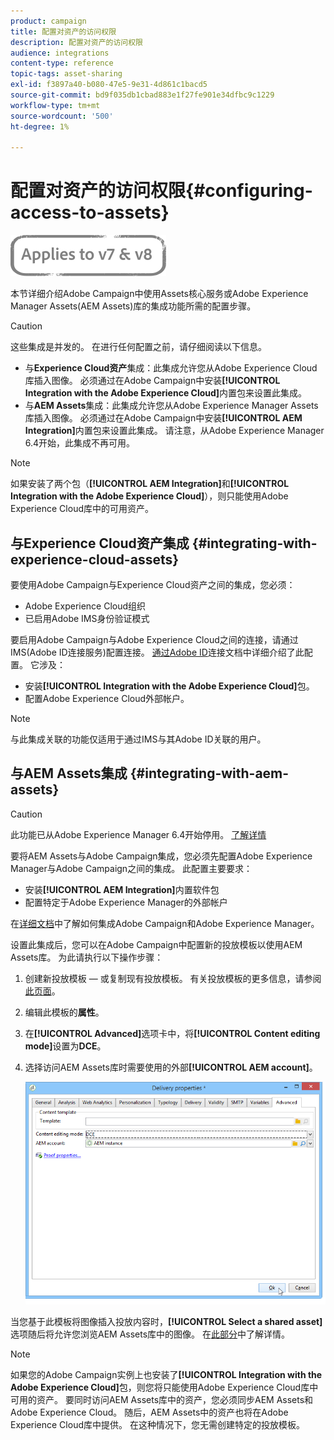 ```yaml
---
product: campaign
title: 配置对资产的访问权限
description: 配置对资产的访问权限
audience: integrations
content-type: reference
topic-tags: asset-sharing
exl-id: f3897a40-b080-47e5-9e31-4d861c1bacd5
source-git-commit: bd9f035db1cbad883e1f27fe901e34dfbc9c1229
workflow-type: tm+mt
source-wordcount: '500'
ht-degree: 1%

---
```


# 配置对资产的访问权限{#configuring-access-to-assets}

![](../../assets/common.svg)

本节详细介绍Adobe Campaign中使用Assets核心服务或Adobe Experience Manager Assets(AEM Assets)库的集成功能所需的配置步骤。

>[!CAUTION]
>
>这些集成是并发的。 在进行任何配置之前，请仔细阅读以下信息。

* 与&#x200B;**Experience Cloud资产**&#x200B;集成：此集成允许您从Adobe Experience Cloud库插入图像。 必须通过在Adobe Campaign中安装&#x200B;**[!UICONTROL Integration with the Adobe Experience Cloud]**&#x200B;内置包来设置此集成。
* 与&#x200B;**AEM Assets**&#x200B;集成：此集成允许您从Adobe Experience Manager Assets库插入图像。 必须通过在Adobe Campaign中安装&#x200B;**[!UICONTROL AEM Integration]**&#x200B;内置包来设置此集成。 请注意，从Adobe Experience Manager 6.4开始，此集成不再可用。

>[!NOTE]
>
>如果安装了两个包（**[!UICONTROL AEM Integration]**&#x200B;和&#x200B;**[!UICONTROL Integration with the Adobe Experience Cloud]**），则只能使用Adobe Experience Cloud库中的可用资产。

## 与Experience Cloud资产集成 {#integrating-with-experience-cloud-assets}

要使用Adobe Campaign与Experience Cloud资产之间的集成，您必须：

* Adobe Experience Cloud组织
* 已启用Adobe IMS身份验证模式

要启用Adobe Campaign与Adobe Experience Cloud之间的连接，请通过IMS(Adobe ID连接服务)配置连接。 [通过Adobe ID](../../integrations/using/about-adobe-id.md)连接文档中详细介绍了此配置。 它涉及：

* 安装&#x200B;**[!UICONTROL Integration with the Adobe Experience Cloud]**&#x200B;包。
* 配置Adobe Experience Cloud外部帐户。

>[!NOTE]
>
>与此集成关联的功能仅适用于通过IMS与其Adobe ID关联的用户。

## 与AEM Assets集成 {#integrating-with-aem-assets}


>[!CAUTION]
>
>此功能已从Adobe Experience Manager 6.4开始停用。 [了解详情](https://experienceleague.adobe.com/docs/experience-manager-64/release-notes/deprecated-removed-features.html?lang=en#removed-features)

要将AEM Assets与Adobe Campaign集成，您必须先配置Adobe Experience Manager与Adobe Campaign之间的集成。 此配置主要要求：

* 安装&#x200B;**[!UICONTROL AEM Integration]**&#x200B;内置软件包
* 配置特定于Adobe Experience Manager的外部帐户

在[详细文档](../../integrations/using/about-adobe-experience-manager.md)中了解如何集成Adobe Campaign和Adobe Experience Manager。

设置此集成后，您可以在Adobe Campaign中配置新的投放模板以使用AEM Assets库。 为此请执行以下操作步骤：

1. 创建新投放模板 — 或复制现有投放模板。 有关投放模板的更多信息，请参阅[此页面](../../delivery/using/about-templates.md)。
1. 编辑此模板的&#x200B;**属性**。
1. 在&#x200B;**[!UICONTROL Advanced]**&#x200B;选项卡中，将&#x200B;**[!UICONTROL Content editing mode]**&#x200B;设置为&#x200B;**DCE**。
1. 选择访问AEM Assets库时需要使用的外部&#x200B;**[!UICONTROL AEM account]**。

   ![](assets/dam_aem_assets1.png)

当您基于此模板将图像插入投放内容时，**[!UICONTROL Select a shared asset]**&#x200B;选项随后将允许您浏览AEM Assets库中的图像。 在[此部分](../../integrations/using/inserting-a-shared-asset.md)中了解详情。

>[!NOTE]
>
>如果您的Adobe Campaign实例上也安装了&#x200B;**[!UICONTROL Integration with the Adobe Experience Cloud]**&#x200B;包，则您将只能使用Adobe Experience Cloud库中可用的资产。 要同时访问AEM Assets库中的资产，您必须同步AEM Assets和Adobe Experience Cloud。 随后，AEM Assets中的资产也将在Adobe Experience Cloud库中提供。 在这种情况下，您无需创建特定的投放模板。
